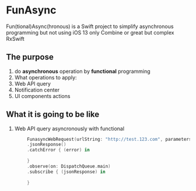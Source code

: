 # FunAsync
Fun(tional)Async(hronous) is a Swift project to simplify asynchronous programming but not using iOS 13 only Combine or great but complex RxSwift

## The purpose
1. do **asynchronous** operation by **functional** programming
1. What operations to apply:
  1. Web API query
  1. Notification center
  1. UI components actions

## What it is going to be like
1. Web API query asyncronously with functional
```swift
        FunasyncWebRequest(urlString: "http://test.123.com", parameters: ["test": 1], timeoutList: [3,6,30], method: .post)
        .jsonResponse()
        .catchError { (error) in
                
        }
        .observe(on: DispatchQueue.main)
        .subscribe { (jsonResponse) in
            
        }
```
